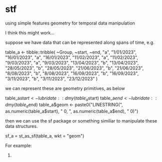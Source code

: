# stf
using simple features geometry for temporal data manipulation

I think this might work...

suppose we have data that can be represented along spans of time, e.g. 

table_a <- tibble::tribble(
  ~Group,       ~start,         ~end,
  "a",     "1/01/2023", "16/01/2023",
  "a",    "16/01/2023", "11/02/2023",
  "a",    "11/02/2023",  "9/03/2023",
  "a",     "9/03/2023", "13/04/2023",
  "b",    "13/04/2023", "28/05/2023",
  "b",    "28/05/2023", "21/06/2023",
  "b",    "21/06/2023",  "8/08/2023",
  "b",     "8/08/2023", "16/09/2023",
  "b",    "16/09/2023",  "3/11/2023",
  "b",     "3/11/2023",  "23/12/2023"
)

we can represent these are geometry primitives, as below

table_a$start <- lubridate::dmy(table_a$start)
table_a$end <- lubridate::dmy(table_a$end)
table_a$geom <- paste0("LINESTRING(", as.numeric(table_a$start), " 0, ", as.numeric(table_a$end), " 0)")

then we can use the sf package or something similiar to manipulate these data structures.

sf_a = st_as_sf(table_a, wkt = "geom")


For example:

1. 
